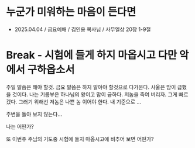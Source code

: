 # 누군가 미워하는 마음이 든다면
* 2025.04.04 / 금요예배 / 김인용 목사님 / 사무엘상 20장 1-9절

# Break - 시험에 들게 하지 마옵시고 다만 악에서 구하옵소서

주일 말씀은 해야 할것. 금요 말씀은 하지 말아야 할것으로 다가온다. 사울은 맘이 급했을 것이다. 나는 기름부은 하나님의 왕이고 
맘이 급하다. 저놈을 죽여 버리자. 그게 빠르겠다. 그러기 위해선 저놈은 나쁜 놈 이어야 한다. 내 기준으로 ...

주변을 돌아 보지 않는다...

나는 어떤가?

또 이번주 주님의 기도중 시험에 들지 마옵시고에 비추어 보면 어떤가?
